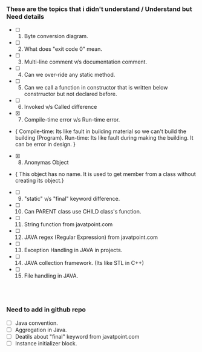 ### These are the topics that i didn't understand / Understand but Need details
- [ ] 01. Byte conversion diagram.
- [ ] 02. What does "exit code 0" mean.
- [ ] 03. Multi-line comment v/s documentation comment.
- [ ] 04. Can we over-ride any static method.
- [ ] 05. Can we call a function in constructor that is written below constrructor but not declared before.
- [ ] 06. Invoked v/s Called difference
- [x] 07. Compile-time error v/s Run-time error. 
- {	Compile-time: Its like fault in building material so we can't build the building (Program).	Run-time: Its like fault during making the building. It can be error in design. }
- [x] 08. Anonymas Object
- {	This object has no name. It is used to get member from a class without creating its object.}
- [ ] 09. "static" v/s "final" keyword difference.
- [ ] 10. Can PARENT class use CHILD class's function.
- [ ] 11. String function from javatpoint.com
- [ ] 12. JAVA regex (Regular Expression) from javatpoint.com 
- [ ] 13. Exception Handling in JAVA in projects.
- [ ] 14. JAVA collection framework. (Its like STL in C++)
- [ ] 15. File handling in JAVA.


<br><br>


### Need to add in github repo

- [ ] Java convention.
- [ ] Aggregation in Java.
- [ ] Deatils about "final" keyword from javatpoint.com
- [ ] Instance initializer block.
